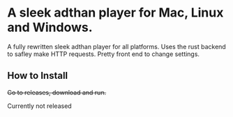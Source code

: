 # A sleek adthan player for Mac, Linux and Windows.
A fully rewritten sleek adthan player for all platforms. Uses the rust backend to safley make HTTP requests. Pretty front end to change settings.

## How to Install

~~Go to releases, download and run.~~

Currently not released
